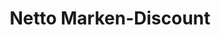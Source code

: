 ---
title: "Netto Marken-Discount"
url: /neunkirchen/netto-marken-discount-kuchenbergstrasse/
shop: Supermarkt
---
